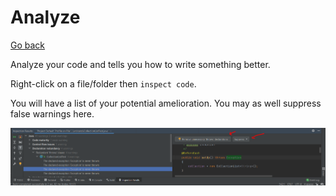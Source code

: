 # Analyze

[Go back](../menus.md)

Analyze your code and tells you how to write something
better.

Right-click on a file/folder then ``inspect code``.

You will have a list of your potential amelioration.
You may as well suppress false warnings here.

![suppress](analyse/suppress.png)
